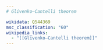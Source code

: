 ```yaml
---
# Glivenko–Cantelli theorem

wikidata: Q544369
msc_classification: "60"
wikipedia_links:
  - "[[Glivenko–Cantelli theorem]]"
---
```

